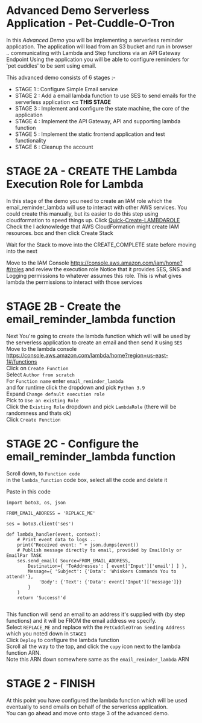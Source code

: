 # Advanced Demo Serverless Application - Pet-Cuddle-O-Tron

In this _Advanced Demo_ you will be implementing a serverless reminder application.
The application will load from an S3 bucket and run in browser
.. communicating with Lambda and Step functions via an API Gateway Endpoint
Using the application you will be able to configure reminders for 'pet cuddles' to be sent using email.

This advanced demo consists of 6 stages :-

- STAGE 1 : Configure Simple Email service 
- STAGE 2 : Add a email lambda function to use SES to send emails for the serverless application **<= THIS STAGE**
- STAGE 3 : Implement and configure the state machine, the core of the application
- STAGE 4 : Implement the API Gateway, API and supporting lambda function
- STAGE 5 : Implement the static frontend application and test functionality
- STAGE 6 : Cleanup the account

# STAGE 2A - CREATE THE Lambda Execution Role for Lambda

In this stage of the demo you need to create an IAM role which the email_reminder_lambda will use to interact with other AWS services.
You could create this manually, but its easier to do this step using cloudformation to speed things up.
Click [Quick-Create-LAMBDAROLE](https://console.aws.amazon.com/cloudformation/home?region=us-east-1#/stacks/quickcreate?templateURL=https://learn-cantrill-labs.s3.amazonaws.com/aws-serverless-pet-cuddle-o-tron/lambdarolecfn.yaml&stackName=LAMBDAROLE) Check the I acknowledge that AWS CloudFormation might create IAM resources. box and then click Create Stack

Wait for the Stack to move into the CREATE_COMPLETE state before moving into the next

Move to the IAM Console https://console.aws.amazon.com/iam/home?#/roles and review the execution role
Notice that it provides SES, SNS and Logging permissions to whatever assumes this role.
This is what gives lambda the permissions to interact with those services

# STAGE 2B - Create the email_reminder_lambda function

Next You're going to create the lambda function which will will be used by the serverless application to create an email and then send it using `SES`  
Move to the lambda console https://console.aws.amazon.com/lambda/home?region=us-east-1#/functions  
Click on `Create Function`  
Select `Author from scratch`  
For `Function name` enter `email_reminder_lambda`  
and for runtime click the dropdown and pick `Python 3.9`  
Expand `Change default execution role`  
Pick to `Use an existing Role`  
Click the `Existing Role` dropdown and pick `LambdaRole` (there will be randomness and thats ok)  
Click `Create Function`  

# STAGE 2C - Configure the email_reminder_lambda function

Scroll down, to `Function code`  
in the `lambda_function` code box, select all the code and delete it  

Paste in this code

```
import boto3, os, json

FROM_EMAIL_ADDRESS = 'REPLACE_ME'

ses = boto3.client('ses')

def lambda_handler(event, context):
    # Print event data to logs .. 
    print("Received event: " + json.dumps(event))
    # Publish message directly to email, provided by EmailOnly or EmailPar TASK
    ses.send_email( Source=FROM_EMAIL_ADDRESS,
        Destination={ 'ToAddresses': [ event['Input']['email'] ] }, 
        Message={ 'Subject': {'Data': 'Whiskers Commands You to attend!'},
            'Body': {'Text': {'Data': event['Input']['message']}}
        }
    )
    return 'Success!'d
  
```

This function will send an email to an address it's supplied with (by step functions) and it will be FROM the email address we specify.    
Select `REPLACE_ME` and replace with the `PetCuddleOTron Sending Address` which you noted down in `STAGE1`    
Click `Deploy` to configure the lambda function    
Scroll all the way to the top, and click the `copy` icon next to the lambda function ARN.  
Note this ARN down somewhere same as the `email_reminder_lambda` ARN    

# STAGE 2 - FINISH   

At this point you have configured the lambda function which will be used eventually to send emails on behalf of the serverless application.    
You can go ahead and move onto stage 3 of the advanced demo.   
